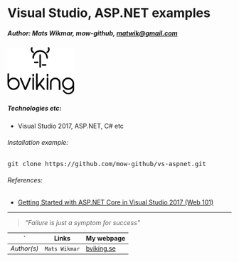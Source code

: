 # Visual Studio, ASP.NET examples
##### Author: Mats Wikmar, mow-github, matwik@gmail.com

![bviking](img/bVikingFullBlack-logo-150x150.png)

##### Technologies etc:
* Visual Studio 2017, ASP.NET, C# etc

###### Installation example:
<pre>git clone https://github.com/mow-github/vs-aspnet.git</pre>

###### References:
* [Getting Started with ASP.NET Core in Visual Studio 2017 (Web 101)](https://www.youtube.com/watch?v=yDp-sHGKTWo)

<hr>

> _"Failure is just a symptom for success"_

`          | Links          | My webpage                              |
---------- | -------------- | --------------------------------------- |
*Author(s)*| `Mats Wikmar`  | [bviking.se](https://www.bviking.se)    |
